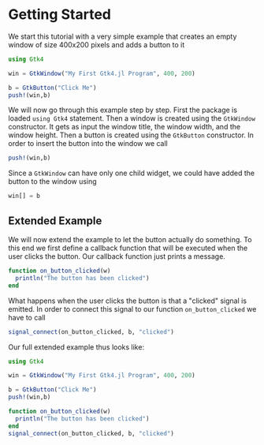 # Getting Started

We start this tutorial with a very simple example that creates an empty window of size 400x200 pixels
and adds a button to it
```julia
using Gtk4

win = GtkWindow("My First Gtk4.jl Program", 400, 200)

b = GtkButton("Click Me")
push!(win,b)
```
We will now go through this example step by step. First the package is loaded `using Gtk4` statement. Then a window is created using the `GtkWindow` constructor. It gets as input the window title, the window width, and the window height. Then a button is created using the `GtkButton` constructor. In order to insert the button into the window we call
```julia
push!(win,b)
```
Since a `GtkWindow` can have only one child widget, we could have added the button to the window using
```julia
win[] = b
```

## Extended Example

We will now extend the example to let the button actually do something. To this end we first define a callback function that will be executed when the user clicks the button. Our callback function just prints a message.
```julia
function on_button_clicked(w)
  println("The button has been clicked")
end
```
What happens when the user clicks the button is that a "clicked" signal is emitted. In order to connect this signal to our function `on_button_clicked` we have to call
```julia
signal_connect(on_button_clicked, b, "clicked")
```
Our full extended example thus looks like:
```julia
using Gtk4

win = GtkWindow("My First Gtk4.jl Program", 400, 200)

b = GtkButton("Click Me")
push!(win,b)

function on_button_clicked(w)
  println("The button has been clicked")
end
signal_connect(on_button_clicked, b, "clicked")
```
